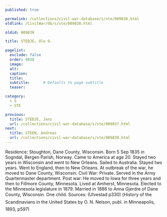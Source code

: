 ```yaml
---
published: true

permalink: /collections/civil-war-database/s/ste/009838.html
oldlink: /CivilWar/db/s/ste/009838.html

oldid: 009838

title: STEDJE, Ole O.

pagelist:
  exclude: false
  order: 9838
  image: 
  alt:
  caption:
  title:
  subtitle:      # Defaults to page subtitle
  teaser:

category: 
  - S 
  - STE

previous:
  title: STEDJE, Jens
  url: /collections/civil-war-database/s/ste/009837.html  
next:
  title: STEEN, Andreas
  url: /collections/civil-war-database/s/ste/009839.html   
---
```

Residence: Stoughton, Dane County, Wisconsin. Born 5 Sep 1835 in Sogndal, Bergen Parish, Norway. Came to America at age 20. Stayed two years in Wisconsin and went to New Orleans. Sailed to Australia. Stayed two years. Went to England, then to New Orleans. At outbreak of the war, he moved to Dane County, Wisconsin. Civil War: Private. Served in the Army Quartermaster department. Post war: He moved to Iowa for three years and then to Fillmore County, Minnesota. Lived at Amherst, Minnesota. Elected to the Minnesota legislature in 1879. Married in 1886 to Anna Gjerdre of Dane County, Wisconsin. One child. Sources: (Ulvestad p330) (&#147;History of the Scandinavians in the United States&#148; by O. N. Nelson, publ. in Minneapolis, 1893, p597)